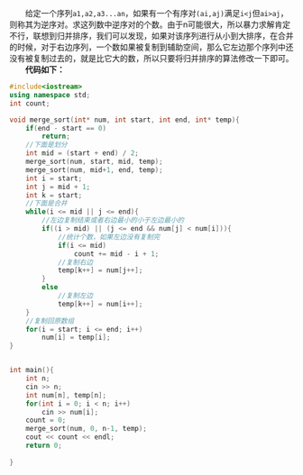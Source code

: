 &emsp;&emsp;给定一个序列`a1,a2,a3...an`，如果有一个有序对`(ai,aj)`满足`i<j`但`ai>aj`，则称其为逆序对。求这列数中逆序对的个数。由于n可能很大，所以暴力求解肯定不行，联想到归并排序，我们可以发现，如果对该序列进行从小到大排序，在合并的时候，对于右边序列，一个数如果被复制到辅助空间，那么它左边那个序列中还没有被复制过去的，就是比它大的数，所以只要将归并排序的算法修改一下即可。
&emsp;&emsp;**代码如下：**
``` cpp
#include<iostream>
using namespace std;
int count; 

void merge_sort(int* num, int start, int end, int* temp){
	if(end - start == 0) 
		return;
	//下面是划分 
	int mid = (start + end) / 2;
	merge_sort(num, start, mid, temp);
	merge_sort(num, mid+1, end, temp);
	int i = start;
	int j = mid + 1;
	int k = start;
	//下面是合并 
	while(i <= mid || j <= end){
		//左边复制结束或者右边最小的小于左边最小的 
		if((i > mid) || (j <= end && num[j] < num[i])){
			//统计个数，如果左边没有复制完 
			if(i <= mid)
				count += mid - i + 1; 
			//复制右边 
			temp[k++] = num[j++]; 			
		}
		else
			//复制左边 
			temp[k++] = num[i++];
	}
	//复制回原数组 
	for(i = start; i <= end; i++)
		num[i] = temp[i];
} 


int main(){
	int n;
	cin >> n;
	int num[n], temp[n];
	for(int i = 0; i < n; i++)
 	 	cin >> num[i];
 	count = 0; 
	merge_sort(num, 0, n-1, temp);
	cout << count << endl; 
	return 0;
	
}

```